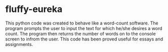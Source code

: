 # fluffy-eureka
This python code was created to behave like a word-count software. The program prompts the user to input the text for which he/she desires a word count. The program then returns the number of words on to the console screen to infrom the user. This code has been proved useful for essays and assignments.
